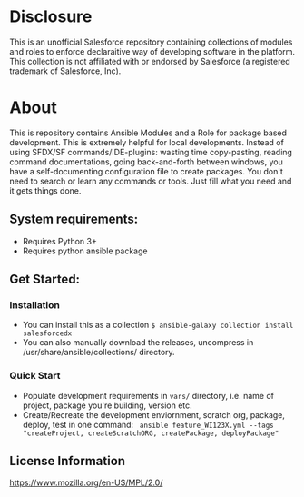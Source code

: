 # Disclosure
This is an unofficial Salesforce repository containing collections of modules and roles to enforce declaraitive way of developing software in the platform.
This collection is not affiliated with or endorsed by Salesforce (a registered trademark of Salesforce, Inc).

# About
This is repository contains Ansible Modules and a Role for package based development. This is extremely helpful for local developments. Instead of using SFDX/SF commands/IDE-plugins: wasting time copy-pasting, reading command documentations, going back-and-forth between windows, you have a self-documenting configuration file to create packages. You don't need to search or learn any commands or tools. Just fill what you need and it gets things done.

## System requirements:
-   Requires Python 3+ 
-   Requires python ansible package

## Get Started:
### Installation
- You can install this as a collection ```$ ansible-galaxy collection install salesforcedx```
- You can also manually download the releases, uncompress in /usr/share/ansible/collections/ directory.
### Quick Start
- Populate development requirements in ```vars/``` directory, i.e. name of project, package you're building, version etc.
- Create/Recreate the development enviornment, scratch org, package, deploy, test in one command: ``` ansible feature_WI123X.yml --tags "createProject, createScratchORG, createPackage, deployPackage"``` 

## License Information
https://www.mozilla.org/en-US/MPL/2.0/

